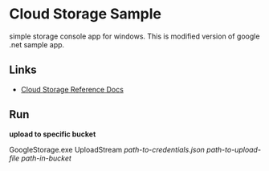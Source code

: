 # Cloud Storage Sample

simple storage console app for windows. This is modified version of google .net sample app.

## Links

- [Cloud Storage Reference Docs](https://developers.google.com/api-client-library/dotnet/apis/storage/v1)

## Run

**upload to specific bucket**

GoogleStorage.exe UploadStream *path-to-credentials.json* *path-to-upload-file* *path-in-bucket*
